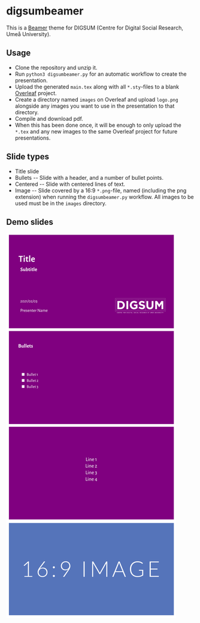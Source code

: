 # digsumbeamer

This is a [Beamer](https://github.com/josephwright/beamer) theme for DIGSUM (Centre for Digital Social Research, Umeå University).

## Usage

- Clone the repository and unzip it.
- Run `python3 digsumbeamer.py` for an automatic workflow to create the presentation.
- Upload the generated `main.tex` along with all `*.sty`-files to a blank [Overleaf](https://www.overleaf.com/) project. 
- Create a directory named `images` on Overleaf and upload `logo.png` alongside any images you want to use in the presentation to that directory.
- Compile and download pdf.
- When this has been done once, it will be enough to only upload the `*.tex` and any new images to the same Overleaf project for future presentations.

## Slide types
- Title slide
- Bullets -- Slide with a header, and a number of bullet points.
- Centered -- Slide with centered lines of text.
- Image -- Slide covered by a 16:9 `*.png`-file, named (including the png extension) when running the `digsumbeamer.py` workflow. All images to be used must be in the `images` directory.

## Demo slides

<img src="https://github.com/simonlindgren/digsumbeamer/blob/main/demo/demoslides.png">
